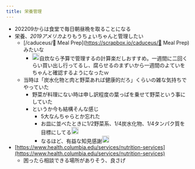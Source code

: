 ```yaml
---
title: 栄養管理
---
```


* 202209からは食堂で毎日朝昼晩を取ることになる
* 栄養、*2019アメリカ*よりもうちょいちゃんと管理したい
  * \[/caduceus/🍳 Meal Prep\](https://scrapbox.io/caduceus/🍳 Meal Prep)みたいな
    * <img src='https://scrapbox.io/api/pages/blu3mo-public/akari/icon' alt='akari.icon' height="19.5"/>自炊なら予算で管理するの計算楽だしおすすめ。一週間に二回くらい買い出し行ってるし、腐らせるのまずいから一週間のよていをちゃんと確認するようになったｗ
  * 当時は「炭水化物と肉と野菜あれば健康的だろ」くらいの雑な気持ちでやっていた
    * 野菜が料理にない時は申し訳程度の葉っぱを乗せて野菜という事にしていた
    * というか今も結構そんな感じ
      * 5大なんちゃらとか忘れた
      * お皿に並べたときに1/2野菜系、1/4炭水化物、1/4タンパク質を目標にしてる<img src='https://scrapbox.io/api/pages/blu3mo-public/akari/icon' alt='akari.icon' height="19.5"/>
      * なるほど、有益な知見感謝<img src='https://scrapbox.io/api/pages/blu3mo-public/blu3mo/icon' alt='blu3mo.icon' height="19.5"/>
* [https://www.health.columbia.edu/services/nutrition-services](https://www.health.columbia.edu/services/nutrition-services)
  * 困ったら相談できる場所がありそう、良さげ
